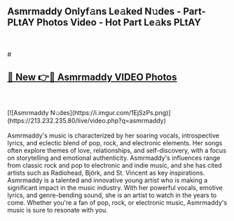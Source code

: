 ## Asmrmaddy Onlyf𝚊ns Le𝚊ked N𝚞des - Part-PLtAY Photos Video - Hot Part Le𝚊ks PLtAY
<br>
<br>
# <h2><a href="https://213.232.235.80/live/video.php?q=asmrmaddy">🔗 New 👉🔴 Asmrmaddy VIDEO Photos</a></h2>
<br>
<br>
[![Asmrmaddy N𝚞des](https://i.imgur.com/1EjSzPs.png)](https://213.232.235.80/live/video.php?q=asmrmaddy)
<br>
<br>
Asmrmaddy's music is characterized by her soaring vocals, introspective lyrics, and eclectic blend of pop, rock, and electronic elements. Her songs often explore themes of love, relationships, and self-discovery, with a focus on storytelling and emotional authenticity. Asmrmaddy's influences range from classic rock and pop to electronic and indie music, and she has cited artists such as Radiohead, Björk, and St. Vincent as key inspirations. Asmrmaddy is a talented and innovative young artist who is making a significant impact in the music industry. With her powerful vocals, emotive lyrics, and genre-bending sound, she is an artist to watch in the years to come. Whether you're a fan of pop, rock, or electronic music, Asmrmaddy's music is sure to resonate with you.
<br>
<br>